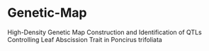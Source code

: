 # Genetic-Map
High-Density Genetic Map Construction and Identification of QTLs Controlling Leaf Abscission Trait in Poncirus trifoliata
